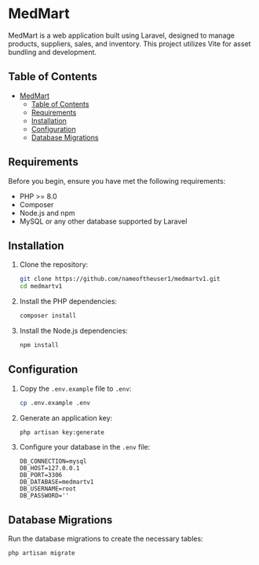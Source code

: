 # MedMart

MedMart is a web application built using Laravel, designed to manage products, suppliers, sales, and inventory. This project utilizes Vite for asset bundling and development.

## Table of Contents

- [MedMart](#medmart)
  - [Table of Contents](#table-of-contents)
  - [Requirements](#requirements)
  - [Installation](#installation)
  - [Configuration](#configuration)
  - [Database Migrations](#database-migrations)

## Requirements

Before you begin, ensure you have met the following requirements:

- PHP >= 8.0
- Composer
- Node.js and npm
- MySQL or any other database supported by Laravel

## Installation

1. Clone the repository:

    ```bash
    git clone https://github.com/nameoftheuser1/medmartv1.git
    cd medmartv1
    ```

2. Install the PHP dependencies:

    ```bash
    composer install
    ```

3. Install the Node.js dependencies:

    ```bash
    npm install
    ```

## Configuration

1. Copy the `.env.example` file to `.env`:

    ```bash
    cp .env.example .env
    ```

2. Generate an application key:

    ```bash
    php artisan key:generate
    ```

3. Configure your database in the `.env` file:

    ```env
    DB_CONNECTION=mysql
    DB_HOST=127.0.0.1
    DB_PORT=3306
    DB_DATABASE=medmartv1
    DB_USERNAME=root
    DB_PASSWORD=''
    ```

## Database Migrations

Run the database migrations to create the necessary tables:

```bash
php artisan migrate
